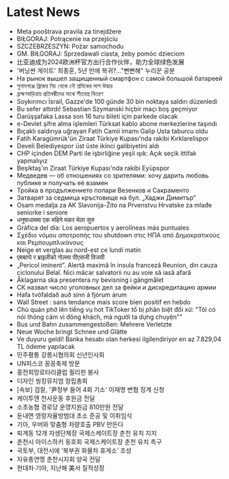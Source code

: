 # Latest News
-  Meta pooštrava pravila za tinejdžere
-  BIŁGORAJ: Potrącenie na przejściu
-  SZCZEBRZESZYN: Pożar samochodu
-  GM. BIŁGORAJ: Sprzedawali ciasta, żeby pomóc dzieciom
-  比亚迪成为2024欧洲杯官方出行合作伙伴，助力全球绿色发展
-  '버닝썬 게이트' 최종훈, 5년 만에 복귀?..."뻔뻔해" 누리꾼 공분
-  На рынок вышел защищенный смартфон с самой большой батареей
-  সুনামগঞ্জে ব্রিজের নিচ থেকে নৌ শ্রমিকের লাশ উদ্ধার
-  ব্রাহ্মণবাড়িয়ায় প্রতিবন্ধীদের মাঝে শীতবস্ত্র বিতরণ
-  Soykırımcı İsrail, Gazze'de 100 günde 30 bin noktaya saldırı düzenledi
-  Bu sefer attırdı! Sebastian Szymanski hiçbir maçı boş geçmiyor
-  Darüşşafaka Lassa son 16 turu bileti için parkede olacak
-  e-Devlet şifre alma işlemleri Türksat kablo abone merkezlerine taşındı
-  Bıçaklı saldırıya uğrayan Fatih Camii imamı Galip Usta taburcu oldu
-  Fatih Karagümrük'ün Ziraat Türkiye Kupası'nda rakibi Kırklarelispor
-  Develi Belediyespor üst üste ikinci galibiyetini aldı
-  CHP içinden DEM Parti ile işbirliğine yeşil ışık: Açık seçik ittifak yapmalıyız
-  Beşiktaş'ın Ziraat Türkiye Kupası'nda rakibi Eyüpspor
-  Медведев — об отношениях со зрителями: хочу дарить любовь публике и получать её взамен
-  Тройка в продължението попари Везенков и Сакраменто
-  Затварят за седмица кръстовище на бул. „Хаджи Димитър“
-  Osam medalja za AK Slavonija-Žito na Prvenstvu Hrvatske za mlađe seniorke i seniore
-  धनुषाधाममा एक महिने मकर मेला सुरु
-  Gráfica del día: Los aeropuertos y aerolíneas más puntuales
-  Σχέδιο νόμου αποτροπής του shutdown στις ΗΠΑ από Δημοκρατικούς και Ρεμπουμπλικάνους
-  Neige et verglas au nord-est ce lundi matin
-  एमबाप्पे र ब्राइलीको गोलमा पीएसजी विजयी
-  „Pericol iminent”. Alertă maximă în insula franceză Reunion, din cauza ciclonului Belal. Nici măcar salvatorii nu au voie să iasă afară
-  Åklagarna ska presentera ny bevisning i gängmålet
-  СК назвал число уголовных дел за фейки и дискредитацию армии
-  Hafa tvö­faldað auð sinn á fjórum árum
-  Wall Street : sans tendance mais score bien positif en hebdo
-  Chủ quán phở lên tiếng vụ hot TikToker tố bị phân biệt đối xử: "Tôi có nói thông cảm vì đông khách, mà người ta dựng chuyện""
-  Bus und Bahn zusammengestoßen: Mehrere Verletzte
-  Neue Woche bringt Schnee und Glätte
-  Ve duyuru geldi! Banka hesabı olan herkesi ilgilendiriyor en az 7.829,04 TL ödeme yapılacak
-  민주평통 강릉시협의회 신년인사회
-  UN피스코 꽁꽁축제 방문
-  홍천희망로타리클럽 필리핀 봉사
-  디자인 씽킹뮤지엄 창립총회
-  [속보] 검찰, '尹정부 들어 4회 기소' 이재명 변협 징계 신청
-  케이투앤 천사운동 후원금 전달
-  소초농협 경로당 운영지원금 810만원 전달
-  둔내면 영랑자율방범대 초소 준공 및 이취임식
-  기아, 우버와 맞춤형 차량호출 PBV 만든다
-  퇴계동 12개 자생단체장 국제스케이트장 춘천 유치 지지
-  춘천시 아이스하키 동호회 국제스케이트장 춘천 유치 촉구
-  국토부, 대전시에 ‘북부권 화물차 휴게소’ 조성
-  자유총연맹 춘천시지회 양곡 전달
-  현대차·기아, 지난해 美서 질적성장
